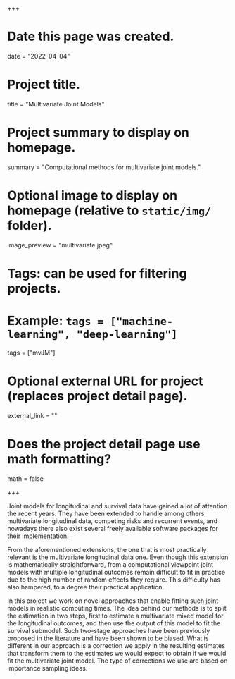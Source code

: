 +++
# Date this page was created.
date = "2022-04-04"

# Project title.
title = "Multivariate Joint Models"

# Project summary to display on homepage.
summary = "Computational methods for multivariate joint models."

# Optional image to display on homepage (relative to `static/img/` folder).
image_preview = "multivariate.jpeg"

# Tags: can be used for filtering projects.
# Example: `tags = ["machine-learning", "deep-learning"]`
tags = ["mvJM"]

# Optional external URL for project (replaces project detail page).
external_link = ""

# Does the project detail page use math formatting?
math = false

+++

Joint models for longitudinal and survival data have gained a lot of attention the recent years. They have been extended to handle among others multivariate longitudinal data, competing risks and recurrent events, and nowadays there also exist several freely available software packages for their implementation. 

From the aforementioned extensions, the one that is most practically relevant is the multivariate longitudinal data one. Even though this extension is mathematically straightforward, from a computational viewpoint joint models with multiple longitudinal outcomes remain difficult to fit in practice due to the high number of random effects they require. This difficulty has also hampered, to a degree their practical application. 

In this project we work on novel approaches that enable fitting such joint models in realistic computing times. The idea behind our methods is to split the estimation in two steps, first to estimate a multivariate mixed model for the longitudinal outcomes, and then use the output of this model to fit the survival submodel. Such two-stage approaches have been previously proposed in the literature and have been shown to be biased. What is different in our approach is a correction we apply in the resulting estimates that transform them to the estimates we would expect to obtain if we would fit the multivariate joint model. The type of corrections we use are based on importance sampling ideas.

